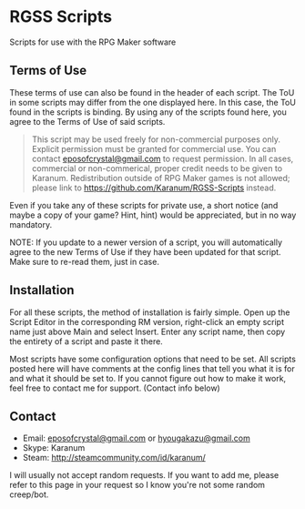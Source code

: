# RGSS Scripts
Scripts for use with the RPG Maker software

## Terms of Use
These terms of use can also be found in the header of each script. The ToU in some scripts may differ from the one displayed here. In this case, the ToU found in the scripts is binding. By using any of the scripts found here, you agree to the Terms of Use of said scripts.

>This script may be used freely for non-commercial purposes only. Explicit permission must be granted for commercial use. You can contact eposofcrystal@gmail.com to request permission. In all cases, commercial or non-commerical, proper credit needs to be given to Karanum. Redistribution outside of RPG Maker games is not allowed; please link to https://github.com/Karanum/RGSS-Scripts instead.

Even if you take any of these scripts for private use, a short notice (and maybe a copy of your game? Hint, hint) would be appreciated, but in no way mandatory.

NOTE: If you update to a newer version of a script, you will automatically agree to the new Terms of Use if they have been updated for that script. Make sure to re-read them, just in case.

## Installation
For all these scripts, the method of installation is fairly simple.
Open up the Script Editor in the corresponding RM version, right-click an empty script name just above Main and select Insert. Enter any script name, then copy the entirety of a script and paste it there.

Most scripts have some configuration options that need to be set. All scripts posted here will have comments at the config lines that tell you what it is for and what it should be set to.
If you cannot figure out how to make it work, feel free to contact me for support. (Contact info below)

## Contact
* Email: eposofcrystal@gmail.com or hyougakazu@gmail.com
* Skype: Karanum
* Steam: http://steamcommunity.com/id/karanum/

I will usually not accept random requests. If you want to add me, please refer to this page in your request so I know you're not some random creep/bot.
